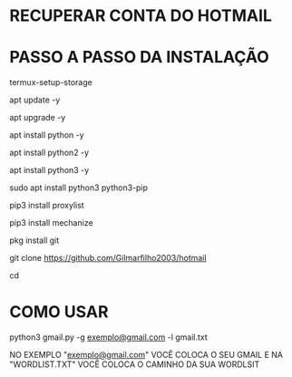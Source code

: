 # RECUPERAR CONTA DO HOTMAIL

# PASSO A PASSO DA INSTALAÇÃO

termux-setup-storage

apt update -y 

apt upgrade -y

apt install python -y

apt install python2 -y

apt install python3 -y

sudo apt install python3 python3-pip

pip3 install proxylist

pip3 install mechanize

pkg install git


git clone https://github.com/Gilmarfilho2003/hotmail


cd 

# COMO USAR 

python3 gmail.py -g exemplo@gmail.com  -l gmail.txt

NO EXEMPLO "exemplo@gmail.com" VOCÊ COLOCA O SEU GMAIL E NA  "WORDLIST.TXT"  VOCÊ COLOCA O CAMINHO DA SUA WORDLSIT 

